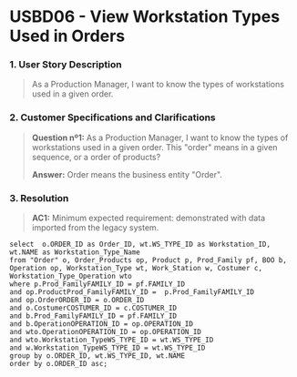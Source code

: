 # USBD06 -  View Workstation Types Used in Orders

### 1. User Story Description

> As a Production Manager, I want to know the types of workstations used in a given order.


### 2. Customer Specifications and Clarifications

> **Question nº1:**
As a Production Manager, I want to know the types of workstations used in a given order.
This "order" means in a given sequence, or a order of products?
>
> **Answer:**
Order means the business entity "Order".




### 3. Resolution

>**AC1:** Minimum expected requirement: demonstrated with data imported from the
legacy system.

    select  o.ORDER_ID as Order_ID, wt.WS_TYPE_ID as Workstation_ID, wt.NAME as Workstation_Type_Name
    from "Order" o, Order_Products op, Product p, Prod_Family pf, BOO b, Operation op, Workstation_Type wt, Work_Station w, Costumer c, Workstation_Type_Operation wto
    where p.Prod_FamilyFAMILY_ID = pf.FAMILY_ID
    and op.ProductProd_FamilyFAMILY_ID =  p.Prod_FamilyFAMILY_ID
    and op.OrderORDER_ID = o.ORDER_ID
    and o.CostumerCOSTUMER_ID = c.COSTUMER_ID
    and b.Prod_FamilyFAMILY_ID = pf.FAMILY_ID
    and b.OperationOPERATION_ID = op.OPERATION_ID
    and wto.OperationOPERATION_ID = op.OPERATION_ID
    and wto.Workstation_TypeWS_TYPE_ID = wt.WS_TYPE_ID
    and w.Workstation_TypeWS_TYPE_ID = wt.WS_TYPE_ID
    group by o.ORDER_ID, wt.WS_TYPE_ID, wt.NAME
    order by o.ORDER_ID asc; 







